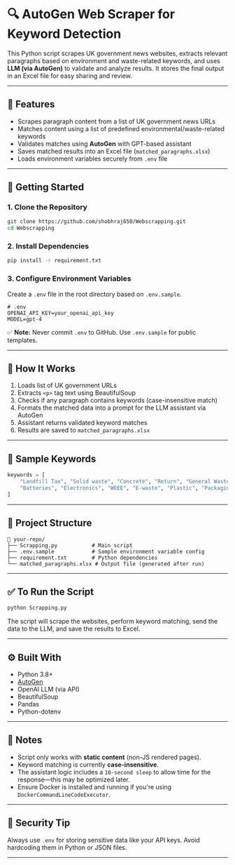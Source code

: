 # 🔍 AutoGen Web Scraper for Keyword Detection

This Python script scrapes UK government news websites, extracts relevant paragraphs based on environment and waste-related keywords, and uses **LLM (via AutoGen)** to validate and analyze results. It stores the final output in an Excel file for easy sharing and review.

---

## 📌 Features

- Scrapes paragraph content from a list of UK government news URLs
- Matches content using a list of predefined environmental/waste-related keywords
- Validates matches using **AutoGen** with GPT-based assistant
- Saves matched results into an Excel file (`matched_paragraphs.xlsx`)
- Loads environment variables securely from `.env` file

---

## 🚀 Getting Started

### 1. Clone the Repository

```bash
git clone https://github.com/shobhraj650/Webscrapping.git
cd Webscrapping
```

### 2. Install Dependencies

```bash
pip install -r requirement.txt
```

### 3. Configure Environment Variables

Create a `.env` file in the root directory based on `.env.sample`.

```env
# .env
OPENAI_API_KEY=your_openai_api_key
MODEL=gpt-4
```

✅ **Note:** Never commit `.env` to GitHub. Use `.env.sample` for public templates.

---

## 🧠 How It Works

1. Loads list of UK government URLs
2. Extracts `<p>` tag text using BeautifulSoup
3. Checks if any paragraph contains keywords (case-insensitive match)
4. Formats the matched data into a prompt for the LLM assistant via AutoGen
5. Assistant returns validated keyword matches
6. Results are saved to `matched_paragraphs.xlsx`

---

## 🧪 Sample Keywords

```python
keywords = [
    "Landfill Tax", "Solid waste", "Concrete", "Return", "General Waste",
    "Batteries", "Electronics", "WEEE", "E-waste", "Plastic", "Packaging"
]
```

---

## 🧰 Project Structure

```
📁 your-repo/
├── Scrapping.py           # Main script
├── .env.sample            # Sample environment variable config
├── requirement.txt        # Python dependencies
└── matched_paragraphs.xlsx # Output file (generated after run)
```

---

## ✅ To Run the Script

```bash
python Scrapping.py
```

The script will scrape the websites, perform keyword matching, send the data to the LLM, and save the results to Excel.

---

## ⚙️ Built With

- Python 3.8+
- [AutoGen](https://github.com/microsoft/autogen)
- OpenAI LLM (via API)
- BeautifulSoup
- Pandas
- Python-dotenv

---

## 📌 Notes

- Script only works with **static content** (non-JS rendered pages).
- Keyword matching is currently **case-insensitive**.
- The assistant logic includes a `10-second sleep` to allow time for the response—this may be optimized later.
- Ensure Docker is installed and running if you're using `DockerCommandLineCodeExecutor`.

---

## 🔐 Security Tip

Always use `.env` for storing sensitive data like your API keys. Avoid hardcoding them in Python or JSON files.

---